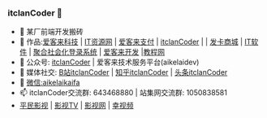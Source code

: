 ### itclanCoder 👋

- 🔭 某厂前端开发搬砖
- 🌱 作品:[爱客来科技](https://aikelaidev.cn) | [IT资源网](https://itclan.net) | [爱客来支付](https://pay.aikelaidev.cn) | [itclanCoder](https://coder.itclan.net)  | | [发卡商城](https://faka.itclan.net) | [IT软件](https://itclan.pro) | [聚合社会化登录系统](https://juhelogin.aikelaidev.cn) | [爱客来开发](https://aikelaikaifa.com) |[教程网](https://jiaocheng.itclan.pro)
- 👯 公众号: [itclanCoder](https://mp.weixin.qq.com/s/EgSgGqMWoV4nrt7qPF9nzA) | 爱客来技术服务平台(aikelaidev)
- 🤔 媒体社交: [B站itclanCoder](https://space.bilibili.com/267957620) | [知乎itclanCoder](https://www.zhihu.com/people/itclan) | [头条itclanCoder](https://mp.toutiao.com/profile_v4/index)
- 💬 [微信:aikelaikaifa](https://cdn.jsdelivr.net/gh/itclanCode/blogImgAssets/rightBarImgs/1606971811838-other-author-code.jpg)
- 📫 itclanCoder交流群: 643468880 | 站集网交流群: 1050838581
- [平民影视](https://video.itclan.net) | [影视TV](https://tv.itclan.net) | [影视网](https://yingshi.itclan.net) | [幸视频](https://xingvideo.com)
